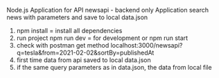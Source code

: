 Node.js Application for API newsapi - backend only
Application search news with parameters and save to local data.json

1) npm install = install all dependencies
2) run project
npm run dev = for development
or 
npm run start
3) check with postman get method
localhost:3000/newsapi?q=tesla&from=2021-02-02&sortBy=publishedAt
4) first time data from api saved to local data.json
5) if the same query parameters as in data.json, the data from local file



